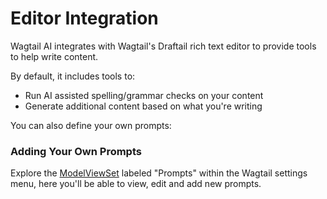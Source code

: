 # Editor Integration

Wagtail AI integrates with Wagtail's Draftail rich text editor to provide tools to help write content.

By default, it includes tools to:

* Run AI assisted spelling/grammar checks on your content
* Generate additional content based on what you're writing

You can also define your own prompts:

### Adding Your Own Prompts

Explore the [ModelViewSet](https://docs.wagtail.org/en/stable/reference/viewsets.html#modelviewset) labeled "Prompts" within the Wagtail settings menu, here you'll be able to view, edit and add new prompts.
